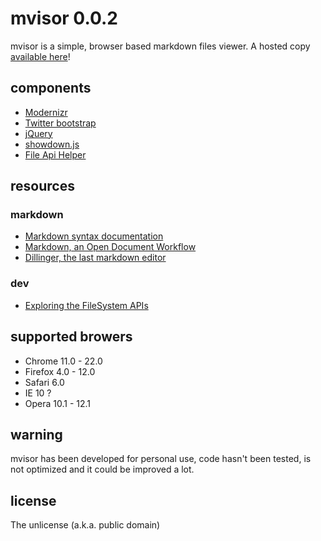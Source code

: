 # mvisor 0.0.2

mvisor is a simple, browser based markdown files viewer. A hosted copy [available here](http://davidfq.github.com/lab/mvisor)!


## components

- [Modernizr](http://modernizr.com)
- [Twitter bootstrap](http://twitter.github.com/bootstrap/)
- [jQuery](http://jquery.com)
- [showdown.js](http://www.attacklab.net/)
- [File Api Helper](https://github.com/davidfq/FileApiHelper)

## resources

### markdown

- [Markdown syntax documentation](http://daringfireball.net/projects/markdown/syntax)
- [Markdown, an Open Document Workflow](http://www.olympum.com/future/markdown-an-open-document-workflow/)
- [Dillinger, the last markdown editor](http://dillinger.io/)

### dev

- [Exploring the FileSystem APIs](http://www.html5rocks.com/en/tutorials/file/filesystem/)


## supported browers

- Chrome 11.0 - 22.0
- Firefox 4.0 - 12.0
- Safari 6.0
- IE 10 ?
- Opera 10.1 - 12.1

## warning

mvisor has been developed for personal use, code hasn't been tested, is not optimized and it could be improved a lot.

## license

The unlicense (a.k.a. public domain)
